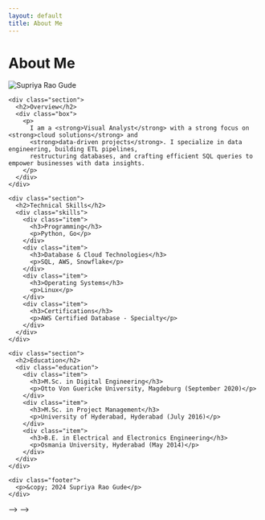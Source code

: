 ```yaml
---
layout: default
title: About Me
---
```


# About Me
<html lang="en">
<head>
  <meta charset="UTF-8">
  <meta name="viewport" content="width=device-width, initial-scale=1.0">
  <title>About Me</title>
  <link rel="stylesheet" href="styles.css">
</head>
<body>
  <div class="container">
   <div class="profile-section">
      <img src="mypic.png" alt="Supriya Rao Gude" class="profile-picture">
    </div>
    
    <div class="section">
      <h2>Overview</h2>
      <div class="box">
        <p>
          I am a <strong>Visual Analyst</strong> with a strong focus on <strong>cloud solutions</strong> and 
          <strong>data-driven projects</strong>. I specialize in data engineering, building ETL pipelines, 
          restructuring databases, and crafting efficient SQL queries to empower businesses with data insights.
        </p>
      </div>
    </div>

    <div class="section">
      <h2>Technical Skills</h2>
      <div class="skills">
        <div class="item">
          <h3>Programming</h3>
          <p>Python, Go</p>
        </div>
        <div class="item">
          <h3>Database & Cloud Technologies</h3>
          <p>SQL, AWS, Snowflake</p>
        </div>
        <div class="item">
          <h3>Operating Systems</h3>
          <p>Linux</p>
        </div>
        <div class="item">
          <h3>Certifications</h3>
          <p>AWS Certified Database - Specialty</p>
        </div>
      </div>
    </div>

    <div class="section">
      <h2>Education</h2>
      <div class="education">
        <div class="item">
          <h3>M.Sc. in Digital Engineering</h3>
          <p>Otto Von Guericke University, Magdeburg (September 2020)</p>
        </div>
        <div class="item">
          <h3>M.Sc. in Project Management</h3>
          <p>University of Hyderabad, Hyderabad (July 2016)</p>
        </div>
        <div class="item">
          <h3>B.E. in Electrical and Electronics Engineering</h3>
          <p>Osmania University, Hyderabad (May 2014)</p>
        </div>
      </div>
    </div>

    <div class="footer">
      <p>&copy; 2024 Supriya Rao Gude</p>
    </div>
  </div>
</body>
</html>


<!-- I am a Visual Analyst with a strong focus on cloud solutions and data-driven projects. With expertise in data engineering, I specialize in building and optimizing ETL pipelines, restructuring databases, and crafting efficient SQL queries to enable seamless data flow and insightful analytics.

My technical toolkit includes:

Programming: Python, Go
Database & Cloud Technologies: SQL, AWS, Snowflake
Operating Systems: Linux
As an AWS Certified Database - Specialty professional, I leverage cloud platforms and advanced data engineering practices to deliver scalable and efficient solutions tailored to business needs.

Education
M.Sc. in Digital Engineering
Otto Von Guericke University, Magdeburg (September 2020)
M.Sc. in Project Management
University of Hyderabad, Hyderabad (July 2016)
B.E. in Electrical and Electronics Engineering
Osmania University, Hyderabad (May 2014)

<!-- Work Experience
Software Developer @ Dafür GmbH (Dec 2021 - Apr 2024)

Uncovered and corrected missing step in production data pipeline which impacted over 70% of active accounts
Redeveloped loan originations model which resulted in 50% improvement in model performance and saving 1 million dollars in potential losses
Data Analyst Intern @ ChargeX GmbH (April 2019 - Ooctober 2019)

Conducted data collection, processing, and analysis for novel study evaluating the impact of over 300 biometrics variables on human performance in hyper-realistic, live-fire training scenarios
Applied unsupervised deep learning approaches to longitudinal ICU data to discover novel sepsis sub-phenotypes -->
 --> -->
